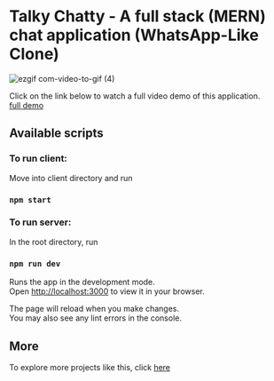 # Talky Chatty - A full stack (MERN) chat application (WhatsApp-Like Clone)
![ezgif com-video-to-gif (4)](https://user-images.githubusercontent.com/68913814/227892334-34431b1b-0838-4782-aa04-c2870d9073e6.gif)


Click on the link below to watch a full video demo of this application.\
[full demo](https://1drv.ms/v/s!AuGq8YuBSGdIgwHBWvKnNxvTN86E?e=Sl4vuC)

## Available scripts

### To run client:  
Move into client directory and run
### `npm start`

### To run server:  
In the root directory, run
### `npm run dev`

Runs the app in the development mode.\
Open [http://localhost:3000](http://localhost:3000) to view it in your browser.

The page will reload when you make changes.\
You may also see any lint errors in the console.

## More
To explore more projects like this, click [here](https://winnard.vercel.app/#work)
